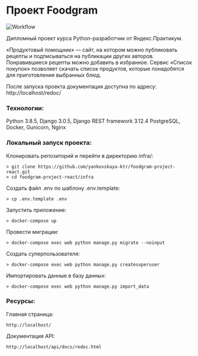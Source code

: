 # Проект Foodgram

![Workflow](https://github.com/yankovskaya-ktr/foodgram-project-react/actions/workflows/foodgram_workflow.yml/badge.svg)

Дипломный проект курса Python-разработчик от Яндекс.Практикум.

«Продуктовый помощник» — сайт, на котором можно публиковать рецепты и подписываться на публикации других авторов. Понравившиеся рецепты можно добавить в избранное. Сервис «Список покупок» позволяет скачать список продуктов, которые понадобятся для приготовления выбранных блюд.

После запуска проекта документация доступна по адресу: http://localhost/redoc/

### Технологии:
Python 3.8.5, Django 3.0.5, Django REST framework 3.12.4
PostgreSQL, Docker, Gunicorn, Nginx

### Локальный запуск проекта:
  
Клонировать репозиторий и перейти в директорию infra/:  
  
```  
> git clone https://github.com/yankovskaya-ktr/foodgram-project-react.git
> cd foodgram-project-react/infra
``` 

Создать файл .env по шаблону .env.template:

```
> cp .env.template .env
```
Запустить приложение:

``` 
> docker-compose up
``` 
Провести миграции:

``` 
> docker-compose exec web python manage.py migrate --noinput
``` 

Создать суперпользователя:

``` 
> docker-compose exec web python manage.py createsuperuser
``` 

Импортировать данные в базу данных:  
  
```  
> docker-compose exec web python manage.py import_data
```

### Ресурсы:

Главная страница:
```
http://localhost/
```
Документация API:
```
http://localhost/api/docs/redoc.html
```

